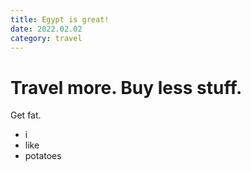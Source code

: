 ```yaml
---
title: Egypt is great!
date: 2022.02.02
category: travel
---
```


# Travel more. Buy less stuff.

Get fat.

- i
- like
- potatoes
